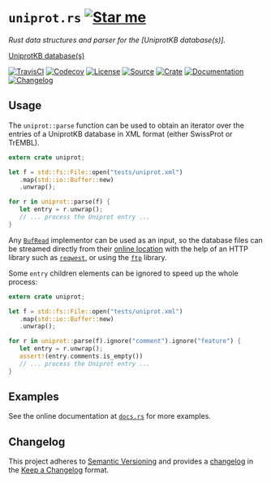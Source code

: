 # `uniprot.rs` [![Star me](https://img.shields.io/github/stars/althonos/uniprot.rs.svg?style=social&label=Star&maxAge=3600)](https://github.com/althonos/uniprot.rs/stargazers)

*Rust data structures and parser for the [UniprotKB database(s)].*

[UniprotKB database(s)]((https://www.uniprot.org/))

[![TravisCI](https://img.shields.io/travis/althonos/uniprot.rs/master.svg?maxAge=600&style=flat-square)](https://travis-ci.org/althonos/uniprot.rs/branches)
[![Codecov](https://img.shields.io/codecov/c/gh/althonos/uniprot.rs/master.svg?style=flat-square&maxAge=600)](https://codecov.io/gh/althonos/uniprot.rs)
[![License](https://img.shields.io/badge/license-MIT-blue.svg?style=flat-square&maxAge=2678400)](https://choosealicense.com/licenses/mit/)
[![Source](https://img.shields.io/badge/source-GitHub-303030.svg?maxAge=2678400&style=flat-square)](https://github.com/althonos/uniprot.rs)
[![Crate](https://img.shields.io/crates/v/uniprot.svg?maxAge=600&style=flat-square)](https://crates.io/crates/uniprot)
[![Documentation](https://img.shields.io/badge/docs.rs-latest-4d76ae.svg?maxAge=2678400&style=flat-square)](https://docs.rs/uniprot)
[![Changelog](https://img.shields.io/badge/keep%20a-changelog-8A0707.svg?maxAge=2678400&style=flat-square)](https://github.com/althonos/uniprot.rs/blob/master/CHANGELOG.md)


## Usage

The `uniprot::parse` function can be used to obtain an iterator over the entries
of a UniprotKB database in XML format (either SwissProt or TrEMBL).

```rust
extern crate uniprot;

let f = std::fs::File::open("tests/uniprot.xml")
   .map(std::io::Buffer::new)
   .unwrap();

for r in uniprot::parse(f) {
   let entry = r.unwrap();
   // ... process the Uniprot entry ...
}
```

Any [`BufRead`](https://doc.rust-lang.org/stable/std/io/trait.BufRead.html)
implementor can be used as an input, so the database files can be streamed
directly from their [online location](https://www.uniprot.org/downloads) with
the help of an HTTP library such as [`reqwest`](https://docs.rs/reqwest), or
using the [`ftp`](https://docs.rs/ftp) library.

Some `entry` children elements can be ignored to speed up the whole process:
```rust
extern crate uniprot;

let f = std::fs::File::open("tests/uniprot.xml")
   .map(std::io::Buffer::new)
   .unwrap();

for r in uniprot::parse(f).ignore("comment").ignore("feature") {
   let entry = r.unwrap();
   assert!(entry.comments.is_empty())
   // ... process the Uniprot entry ...
}
```

## Examples

See the online documentation at [`docs.rs`](https://docs.rs/uniprot) for more examples.

## Changelog

This project adheres to [Semantic Versioning](http://semver.org/spec/v2.0.0.html)
and provides a [changelog](https://github.com/althonos/uniprot.rs/blob/master/CHANGELOG.md)
in the [Keep a Changelog](http://keepachangelog.com/en/1.0.0/) format.
